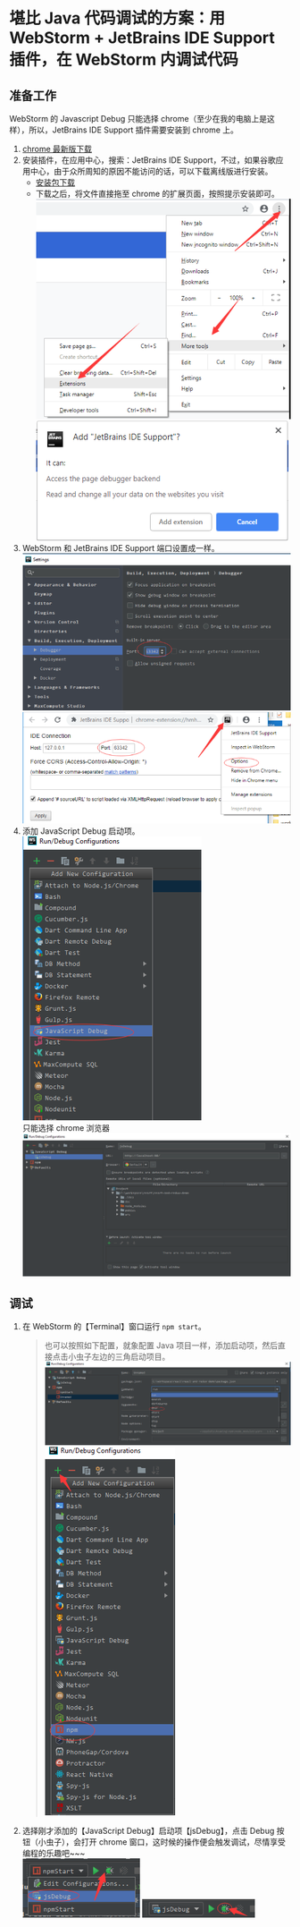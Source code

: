 # 堪比 Java 代码调试的方案：用 WebStorm + JetBrains IDE Support 插件，在 WebStorm 内调试代码
## 准备工作
WebStorm 的 Javascript Debug 只能选择 chrome（至少在我的电脑上是这样），所以，JetBrains IDE Support 插件需要安装到 chrome 上。
1. [chrome 最新版下载](http://chromecj.com/category/chrome/)
1. 安装插件，在应用中心，搜索：JetBrains IDE Support，不过，如果谷歌应用中心，由于众所周知的原因不能访问的话，可以下载离线版进行安装。
    * [安装包下载](./JetBrains-IDE-Support-2.0.9-Crx4.crx)
    * 下载之后，将文件直接拖至 chrome 的扩展页面，按照提示安装即可。  
    ![](./images/WebStormDebugReact04.png)
    ![](./images/WebStormDebugReact05.png)
1. WebStorm 和 JetBrains IDE Support 端口设置成一样。  
    ![](./images/WebStormDebugReact03.png)
    ![](./images/WebStormDebugReact06.png)
1. 添加 JavaScript Debug 启动项。  
    ![添加 JavaScript Debug 启动项](./images/WebStormDebugReact01.png)  
    只能选择 chrome 浏览器  
    ![只能选择 chrome 浏览器](./images/WebStormDebugReact02.png)

## 调试
1. 在 WebStorm 的【Terminal】窗口运行 `npm start`。  
    > 也可以按照如下配置，就象配置 Java 项目一样，添加启动项，然后直接点击小虫子左边的三角启动项目。  
    ![](./images/WebStormDebugReact08.png)
    ![](./images/WebStormDebugReact09.png)
1. 选择刚才添加的【JavaScript Debug】启动项【jsDebug】，点击 Debug 按钮（小虫子），会打开 chrome 窗口，这时候的操作便会触发调试，尽情享受编程的乐趣吧~~~  
    ![](./images/WebStormDebugReact10.png)
    ![](./images/WebStormDebugReact11.png)
